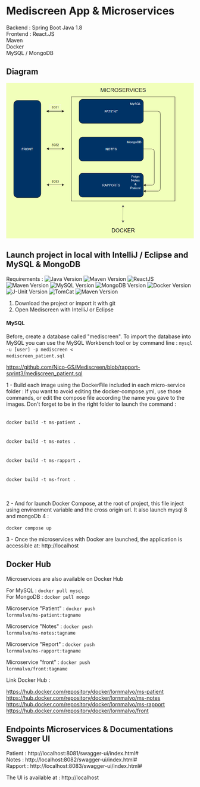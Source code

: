 <h1>Mediscreen App & Microservices</h1>

Backend : Spring Boot Java 1.8
<br/>
Frontend : React.JS
<br/>
Maven
<br/>
Docker
<br/>
MySQL / MongoDB

<h2> Diagram </h2>

<p align="center">
  <img src="https://github.com/Nico-GS/Mediscreen/blob/rapport-sprint3/Sch%C3%A9maApp.PNG" />
</p>

<h2>Launch project in local with IntelliJ / Eclipse and MySQL & MongoDB</h2>

Requirements : 
  ![Java Version](https://img.shields.io/badge/Java-1.8.x-red)
  ![Maven Version](https://img.shields.io/badge/React.JS-17.0.2-blue)
  ![ReactJS](https://img.shields.io/badge/Maven-3.6.3-blue)
  ![Maven Version](https://img.shields.io/badge/Maven-3.6.3-blue)
  ![MySQL Version](https://img.shields.io/badge/MySQL-8.x-cyan)
  ![MongoDB Version](https://img.shields.io/badge/MongoDB-4.x-green)
  ![Docker Version](https://img.shields.io/badge/Docker-20.10.2-cyan)
  ![J-Unit Version](https://img.shields.io/badge/JUnit-5.7.0-orange)
  ![TomCat](https://img.shields.io/badge/TomCat-9.0.41-brightgreen)
  ![Maven Version](https://img.shields.io/badge/Maven-4.0.0-blue)

1. Download the project or import it with git
2. Open Mediscreen with IntelliJ or Eclipse

<h4> MySQL </h4>

Before, create a database called "mediscreen".
To import the database into MySQL you can use the MySQL Workbench tool or by command line :
<code>mysql -u [user] -p mediscreen < mediscreen_patient.sql</code>

https://github.com/Nico-GS/Mediscreen/blob/rapport-sprint3/mediscreen_patient.sql
 
  
1 - Build each image using the DockerFile included in each micro-service folder : If you want to avoid editing the docker-compose.yml, use those commands, or edit the compose file according the name you gave to the images. Don't forget to be in the right folder to launch the command : 
  
<code>
docker build -t ms-patient .
</code>
<br/>
<code>
docker build -t ms-notes .
</code>
<br/>
<code>
docker build -t ms-rapport .
</code>
<br/>
<code>
docker build -t ms-front .
</code> 
<br/>
<br/>

2 - And for launch Docker Compose, at the root of project, this file inject using environment variable and the cross origin url. It also launch mysql 8 and mongoDb 4 :

<code>docker compose up</code>
  
3 - Once the microservices with Docker are launched, the application is accessible at: http://localhost
  
  
<h2> Docker Hub </h2>
  
Microservices are also available on Docker Hub

For MySQL : <code>docker pull mysql</code>
<br/>
For MongoDB : <code>docker pull mongo</code>

Microservice "Patient" : <code>docker push lornmalvo/ms-patient:tagname</code>

Microservice "Notes" :   <code>docker push lornmalvo/ms-notes:tagname</code>

Microservice "Report" :  <code>docker push lornmalvo/ms-rapport:tagname</code>

Microservice "front" :   <code>docker push lornmalvo/front:tagname</code>

Link Docker Hub :

https://hub.docker.com/repository/docker/lornmalvo/ms-patient
<br/>
https://hub.docker.com/repository/docker/lornmalvo/ms-notes
<br/>
https://hub.docker.com/repository/docker/lornmalvo/ms-rapport
<br/>
https://hub.docker.com/repository/docker/lornmalvo/front

<h2>Endpoints Microservices & Documentations Swagger UI</h2>

Patient : http://localhost:8081/swagger-ui/index.html#
<br/>
Notes : http://localhost:8082/swagger-ui/index.html#
<br/>
Rapport : http://localhost:8083/swagger-ui/index.html#

The UI is available at : http://localhost
  
  


